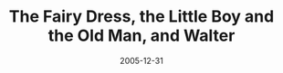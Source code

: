 ---
layout: episode
date: 2005-12-31
length: 768
title: The Fairy Dress, the Little Boy and the Old Man, and Walter
description: >
  First, Joybubbles tells a story that Emily-friend told him on Christmas.
  In the story, a girl named Deirdre and her impatient father go shopping
  for a dress. Deirdre knows which one she wants but she gets sent into
  the dressing room to try on a different one. Emily-friend, seeing this
  unfold, swaps the two dresses, to the surprise of the grown-ups.
  <br/>
  <br/>
  Joybubbles then reads the poem "The Little Boy and the Old Man" by
  Shel Silverstein and the picture book "Walter the Farting Dog."
tags:
  - full
  - has description
  - imaginary friends
---